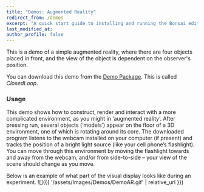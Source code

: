 ```yaml
---
title: "Demos: Augmented Reality"
redirect_from: /demos
excerpt: "A quick start guide to installing and running the Bonsai editor."
last_modified_at: 
author_profile: false
---
```

This is a demo of a simple augmented reality, where there are four objects placed in front, and the view of the object is dependent on the observer's position.

You can download this demo from the [Demo Package](https://github.com/bonvision/BonVision/tree/master/BonVision%20Examples). This is called _ClosedLoop_. 

### Usage
This demo shows how to construct, render and interact with a more complicated environment, as you might in ‘augmented reality’. After pressing run, several objects (‘models’) appear on the floor of a 3D environment, one of which is rotating around its core. The downloaded program listens to the webcam installed on your computer (if present) and tracks the position of a bright light source (like your cell phone’s flashlight). You can move through this environment by moving the flashlight towards and away from the webcam, and/or from side-to-side – your view of the scene should change as you move.

Below is an example of what part of the visual display looks like during an experiment. 
![]({{ '/assets/Images/Demos/DemoAR.gif' | relative_url }})
